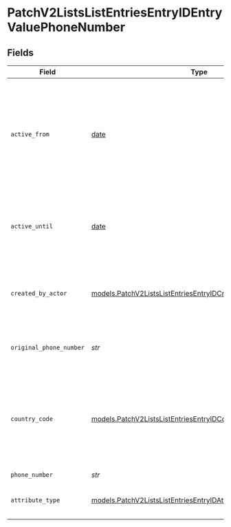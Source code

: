 # PatchV2ListsListEntriesEntryIDEntryValuePhoneNumber


## Fields

| Field                                                                                                                                | Type                                                                                                                                 | Required                                                                                                                             | Description                                                                                                                          | Example                                                                                                                              |
| ------------------------------------------------------------------------------------------------------------------------------------ | ------------------------------------------------------------------------------------------------------------------------------------ | ------------------------------------------------------------------------------------------------------------------------------------ | ------------------------------------------------------------------------------------------------------------------------------------ | ------------------------------------------------------------------------------------------------------------------------------------ |
| `active_from`                                                                                                                        | [date](https://docs.python.org/3/library/datetime.html#date-objects)                                                                 | :heavy_check_mark:                                                                                                                   | The point in time at which this value was made "active". `active_from` can be considered roughly analogous to `created_at`.          | 2023-01-01T15:00:00.000000000Z                                                                                                       |
| `active_until`                                                                                                                       | [date](https://docs.python.org/3/library/datetime.html#date-objects)                                                                 | :heavy_check_mark:                                                                                                                   | The point in time at which this value was deactivated. If `null`, the value is active.                                               | 2023-01-01T15:00:00.000000000Z                                                                                                       |
| `created_by_actor`                                                                                                                   | [models.PatchV2ListsListEntriesEntryIDCreatedByActor12](../models/patchv2listslistentriesentryidcreatedbyactor12.md)                 | :heavy_check_mark:                                                                                                                   | The actor that created this value.                                                                                                   | {<br/>"type": "workspace-member",<br/>"id": "50cf242c-7fa3-4cad-87d0-75b1af71c57b"<br/>}                                             |
| `original_phone_number`                                                                                                              | *str*                                                                                                                                | :heavy_check_mark:                                                                                                                   | The raw, original phone number, as inputted.                                                                                         | 5558675309                                                                                                                           |
| `country_code`                                                                                                                       | [models.PatchV2ListsListEntriesEntryIDCountryCode2](../models/patchv2listslistentriesentryidcountrycode2.md)                         | :heavy_check_mark:                                                                                                                   | The ISO 3166-1 alpha-2 country code representing the country that this phone number belongs to.                                      | US                                                                                                                                   |
| `phone_number`                                                                                                                       | *str*                                                                                                                                | :heavy_check_mark:                                                                                                                   | N/A                                                                                                                                  | +15558675309                                                                                                                         |
| `attribute_type`                                                                                                                     | [models.PatchV2ListsListEntriesEntryIDAttributeTypePhoneNumber](../models/patchv2listslistentriesentryidattributetypephonenumber.md) | :heavy_check_mark:                                                                                                                   | The attribute type of the value.                                                                                                     | phone-number                                                                                                                         |